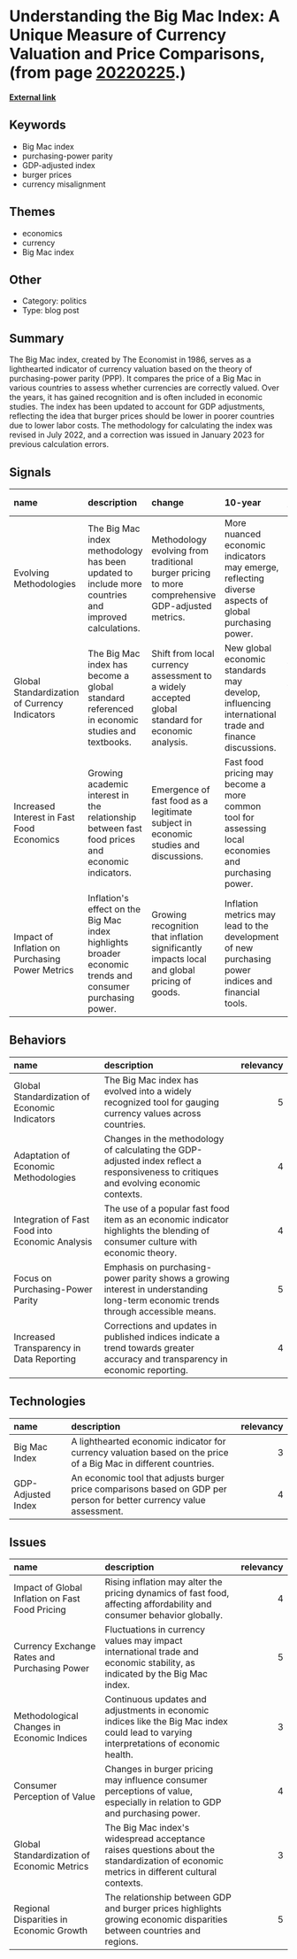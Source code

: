 # __Understanding the Big Mac Index: A Unique Measure of Currency Valuation and Price Comparisons__, (from page [20220225](https://kghosh.substack.com/p/20220225).)

__[External link](https://www.economist.com/big-mac-index?utm_source=puntofisso&utm_medium=email)__



## Keywords

* Big Mac index
* purchasing-power parity
* GDP-adjusted index
* burger prices
* currency misalignment

## Themes

* economics
* currency
* Big Mac index

## Other

* Category: politics
* Type: blog post

## Summary

The Big Mac index, created by The Economist in 1986, serves as a lighthearted indicator of currency valuation based on the theory of purchasing-power parity (PPP). It compares the price of a Big Mac in various countries to assess whether currencies are correctly valued. Over the years, it has gained recognition and is often included in economic studies. The index has been updated to account for GDP adjustments, reflecting the idea that burger prices should be lower in poorer countries due to lower labor costs. The methodology for calculating the index was revised in July 2022, and a correction was issued in January 2023 for previous calculation errors.

## Signals

| name                                            | description                                                                                               | change                                                                                           | 10-year                                                                                             | driving-force                                                                                                  |   relevancy |
|:------------------------------------------------|:----------------------------------------------------------------------------------------------------------|:-------------------------------------------------------------------------------------------------|:----------------------------------------------------------------------------------------------------|:---------------------------------------------------------------------------------------------------------------|------------:|
| Evolving Methodologies                          | The Big Mac index methodology has been updated to include more countries and improved calculations.       | Methodology evolving from traditional burger pricing to more comprehensive GDP-adjusted metrics. | More nuanced economic indicators may emerge, reflecting diverse aspects of global purchasing power. | The need for improved accuracy and relevance in measuring economic indicators, especially in a changing world. |           4 |
| Global Standardization of Currency Indicators   | The Big Mac index has become a global standard referenced in economic studies and textbooks.              | Shift from local currency assessment to a widely accepted global standard for economic analysis. | New global economic standards may develop, influencing international trade and finance discussions. | The demand for simplified yet effective tools to compare economic conditions across countries.                 |           5 |
| Increased Interest in Fast Food Economics       | Growing academic interest in the relationship between fast food prices and economic indicators.           | Emergence of fast food as a legitimate subject in economic studies and discussions.              | Fast food pricing may become a more common tool for assessing local economies and purchasing power. | The intersection of consumer behavior, globalization, and economic analysis drives this interest.              |           3 |
| Impact of Inflation on Purchasing Power Metrics | Inflation's effect on the Big Mac index highlights broader economic trends and consumer purchasing power. | Growing recognition that inflation significantly impacts local and global pricing of goods.      | Inflation metrics may lead to the development of new purchasing power indices and financial tools.  | Economic instability and consumer awareness of price changes lead to a demand for better metrics.              |           4 |

## Behaviors

| name                                            | description                                                                                                                            |   relevancy |
|:------------------------------------------------|:---------------------------------------------------------------------------------------------------------------------------------------|------------:|
| Global Standardization of Economic Indicators   | The Big Mac index has evolved into a widely recognized tool for gauging currency values across countries.                              |           5 |
| Adaptation of Economic Methodologies            | Changes in the methodology of calculating the GDP-adjusted index reflect a responsiveness to critiques and evolving economic contexts. |           4 |
| Integration of Fast Food into Economic Analysis | The use of a popular fast food item as an economic indicator highlights the blending of consumer culture with economic theory.         |           4 |
| Focus on Purchasing-Power Parity                | Emphasis on purchasing-power parity shows a growing interest in understanding long-term economic trends through accessible means.      |           5 |
| Increased Transparency in Data Reporting        | Corrections and updates in published indices indicate a trend towards greater accuracy and transparency in economic reporting.         |           4 |

## Technologies

| name               | description                                                                                                          |   relevancy |
|:-------------------|:---------------------------------------------------------------------------------------------------------------------|------------:|
| Big Mac Index      | A lighthearted economic indicator for currency valuation based on the price of a Big Mac in different countries.     |           3 |
| GDP-Adjusted Index | An economic tool that adjusts burger price comparisons based on GDP per person for better currency value assessment. |           4 |

## Issues

| name                                            | description                                                                                                                              |   relevancy |
|:------------------------------------------------|:-----------------------------------------------------------------------------------------------------------------------------------------|------------:|
| Impact of Global Inflation on Fast Food Pricing | Rising inflation may alter the pricing dynamics of fast food, affecting affordability and consumer behavior globally.                    |           4 |
| Currency Exchange Rates and Purchasing Power    | Fluctuations in currency values may impact international trade and economic stability, as indicated by the Big Mac index.                |           5 |
| Methodological Changes in Economic Indices      | Continuous updates and adjustments in economic indices like the Big Mac index could lead to varying interpretations of economic health.  |           3 |
| Consumer Perception of Value                    | Changes in burger pricing may influence consumer perceptions of value, especially in relation to GDP and purchasing power.               |           4 |
| Global Standardization of Economic Metrics      | The Big Mac index's widespread acceptance raises questions about the standardization of economic metrics in different cultural contexts. |           3 |
| Regional Disparities in Economic Growth         | The relationship between GDP and burger prices highlights growing economic disparities between countries and regions.                    |           5 |
